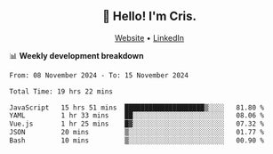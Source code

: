 
<h2 align="center">👋 Hello! I'm Cris.</h2>
<p align="center">
  <a href="https://www.criscunas.dev">Website</a> •
  <a href="https://www.linkedin.com/in/cristophercunas/">LinkedIn</a> 
</p>


📊 **Weekly development breakdown**
<!--START_SECTION:waka-->

```txt
From: 08 November 2024 - To: 15 November 2024

Total Time: 19 hrs 22 mins

JavaScript   15 hrs 51 mins  ████████████████████▒░░░░   81.80 %
YAML         1 hr 33 mins    ██░░░░░░░░░░░░░░░░░░░░░░░   08.06 %
Vue.js       1 hr 25 mins    █▓░░░░░░░░░░░░░░░░░░░░░░░   07.32 %
JSON         20 mins         ▒░░░░░░░░░░░░░░░░░░░░░░░░   01.77 %
Bash         10 mins         ▒░░░░░░░░░░░░░░░░░░░░░░░░   00.90 %
```

<!--END_SECTION:waka-->
